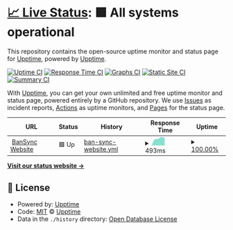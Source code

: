 # [📈 Live Status](https://upptime.github.io/upptime): <!--live status--> **🟩 All systems operational**

This repository contains the open-source uptime monitor and status page for [Upptime](https://upptime.js.org), powered by [Upptime](https://github.com/upptime/upptime).

[![Uptime CI](https://github.com/Dcode-Studios/status/workflows/Uptime%20CI/badge.svg)](https://github.com/upptime/upptime/actions?query=workflow%3A%22Uptime+CI%22)
[![Response Time CI](https://github.com/Dcode-Studios/status/workflows/Response%20Time%20CI/badge.svg)](https://github.com/upptime/upptime/actions?query=workflow%3A%22Response+Time+CI%22)
[![Graphs CI](https://github.com/Dcode-Studios/status/workflows/Graphs%20CI/badge.svg)](https://github.com/upptime/upptime/actions?query=workflow%3A%22Graphs+CI%22)
[![Static Site CI](https://github.com/Dcode-Studios/status/workflows/Static%20Site%20CI/badge.svg)](https://github.com/upptime/upptime/actions?query=workflow%3A%22Static+Site+CI%22)
[![Summary CI](https://github.com/Dcode-Studios/status/workflows/Summary%20CI/badge.svg)](https://github.com/upptime/upptime/actions?query=workflow%3A%22Summary+CI%22)

With [Upptime](https://upptime.js.org), you can get your own unlimited and free uptime monitor and status page, powered entirely by a GitHub repository. We use [Issues](https://github.com/upptime/upptime/issues) as incident reports, [Actions](https://github.com/upptime/upptime/actions) as uptime monitors, and [Pages](https://upptime.github.io/upptime) for the status page.

<!--start: status pages-->
<!-- This summary is generated by Upptime (https://github.com/upptime/upptime) -->
<!-- Do not edit this manually, your changes will be overwritten -->
<!-- prettier-ignore -->
| URL | Status | History | Response Time | Uptime |
| --- | ------ | ------- | ------------- | ------ |
| <img alt="" src="https://favicons.githubusercontent.com/bansync.dcode.site" height="13"> [BanSync Website](https://bansync.dcode.site) | 🟩 Up | [ban-sync-website.yml](https://github.com/Dcode-Studios/status/commits/HEAD/history/ban-sync-website.yml) | <details><summary><img alt="Response time graph" src="./graphs/ban-sync-website/response-time-week.png" height="20"> 493ms</summary><br><a href="https://status.dcode.site/history/ban-sync-website"><img alt="Response time 493" src="https://img.shields.io/endpoint?url=https%3A%2F%2Fraw.githubusercontent.com%2FDcode-Studios%2Fstatus%2FHEAD%2Fapi%2Fban-sync-website%2Fresponse-time.json"></a><br><a href="https://status.dcode.site/history/ban-sync-website"><img alt="24-hour response time 493" src="https://img.shields.io/endpoint?url=https%3A%2F%2Fraw.githubusercontent.com%2FDcode-Studios%2Fstatus%2FHEAD%2Fapi%2Fban-sync-website%2Fresponse-time-day.json"></a><br><a href="https://status.dcode.site/history/ban-sync-website"><img alt="7-day response time 493" src="https://img.shields.io/endpoint?url=https%3A%2F%2Fraw.githubusercontent.com%2FDcode-Studios%2Fstatus%2FHEAD%2Fapi%2Fban-sync-website%2Fresponse-time-week.json"></a><br><a href="https://status.dcode.site/history/ban-sync-website"><img alt="30-day response time 493" src="https://img.shields.io/endpoint?url=https%3A%2F%2Fraw.githubusercontent.com%2FDcode-Studios%2Fstatus%2FHEAD%2Fapi%2Fban-sync-website%2Fresponse-time-month.json"></a><br><a href="https://status.dcode.site/history/ban-sync-website"><img alt="1-year response time 493" src="https://img.shields.io/endpoint?url=https%3A%2F%2Fraw.githubusercontent.com%2FDcode-Studios%2Fstatus%2FHEAD%2Fapi%2Fban-sync-website%2Fresponse-time-year.json"></a></details> | <details><summary><a href="https://status.dcode.site/history/ban-sync-website">100.00%</a></summary><a href="https://status.dcode.site/history/ban-sync-website"><img alt="All-time uptime 100.00%" src="https://img.shields.io/endpoint?url=https%3A%2F%2Fraw.githubusercontent.com%2FDcode-Studios%2Fstatus%2FHEAD%2Fapi%2Fban-sync-website%2Fuptime.json"></a><br><a href="https://status.dcode.site/history/ban-sync-website"><img alt="24-hour uptime 100.00%" src="https://img.shields.io/endpoint?url=https%3A%2F%2Fraw.githubusercontent.com%2FDcode-Studios%2Fstatus%2FHEAD%2Fapi%2Fban-sync-website%2Fuptime-day.json"></a><br><a href="https://status.dcode.site/history/ban-sync-website"><img alt="7-day uptime 100.00%" src="https://img.shields.io/endpoint?url=https%3A%2F%2Fraw.githubusercontent.com%2FDcode-Studios%2Fstatus%2FHEAD%2Fapi%2Fban-sync-website%2Fuptime-week.json"></a><br><a href="https://status.dcode.site/history/ban-sync-website"><img alt="30-day uptime 100.00%" src="https://img.shields.io/endpoint?url=https%3A%2F%2Fraw.githubusercontent.com%2FDcode-Studios%2Fstatus%2FHEAD%2Fapi%2Fban-sync-website%2Fuptime-month.json"></a><br><a href="https://status.dcode.site/history/ban-sync-website"><img alt="1-year uptime 100.00%" src="https://img.shields.io/endpoint?url=https%3A%2F%2Fraw.githubusercontent.com%2FDcode-Studios%2Fstatus%2FHEAD%2Fapi%2Fban-sync-website%2Fuptime-year.json"></a></details>

<!--end: status pages-->

[**Visit our status website →**](https://upptime.github.io/upptime)

## 📄 License

- Powered by: [Upptime](https://github.com/upptime/upptime)
- Code: [MIT](./LICENSE) © [Upptime](https://upptime.js.org)
- Data in the `./history` directory: [Open Database License](https://opendatacommons.org/licenses/odbl/1-0/)
